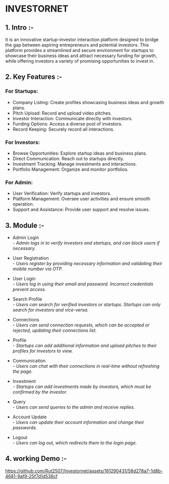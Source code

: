 # INVESTORNET

## 1. Intro :- 

It is an innovative startup-investor interaction platform designed to bridge the gap between aspiring entrepreneurs and potential investors. This platform provides a streamlined and secure environment for startups to showcase their business ideas and attract necessary funding for growth, while offering investors a variety of promising opportunities to invest in.

## 2. Key Features :-

### For Startups:

- Company Listing: Create profiles showcasing business ideas and growth plans.
- Pitch Upload: Record and upload video pitches.
- Investor Interaction: Communicate directly with investors.
- Funding Options: Access a diverse pool of investors.
- Record Keeping: Securely record all interactions.

### For Investors:
- Browse Opportunities: Explore startup ideas and business plans.
- Direct Communication: Reach out to startups directly.
- Investment Tracking: Manage investments and interactions.
- Portfolio Management: Organize and monitor portfolios.

### For Admin:
- User Verification: Verify startups and investors.
- Platform Management: Oversee user activities and ensure smooth operation.
- Support and Assistance: Provide user support and resolve issues.

## 3. Module :-

- Admin Login <br>
           - *Admin logs in to verify investors and startups, and can block users if necessary.*

- User Registration <br>
           - *Users register by providing necessary information and validating their mobile number via OTP.*

- User Login <br>
           - *Users log in using their email and password. Incorrect credentials prevent access.*

- Search Profile <br>
           - *Users can search for verified investors or startups. Startups can only search for investors and vice-versa.*

- Connections <br>
           - *Users can send connection requests, which can be accepted or rejected, updating their connections list.*

- Profile <br>
           - *Startups can add additional information and upload pitches to their profiles for investors to view.*

- Communication <br>
           - *Users can chat with their connections in real-time without refreshing the page.*

- Investment <br>
           - *Startups can add investments made by investors, which must be confirmed by the investor.*

- Query <br>
           - *Users can send queries to the admin and receive replies.*

- Account Update <br>
           - *Users can update their account information and change their passwords.*

- Logout <br>
           - *Users can log out, which redirects them to the login page.*
  
## 4. working Demo :-


https://github.com/Rut2507/Investornet/assets/161290431/58d278a7-1d8b-4681-9af9-25f7d1d536cf

